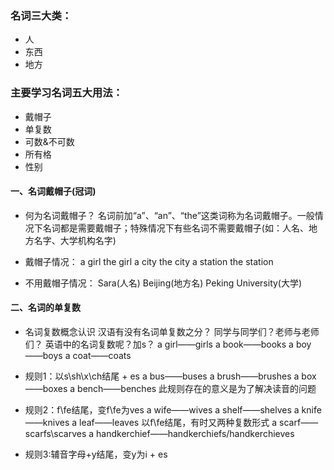 ### 名词三大类：
- 人
- 东西
- 地方

### 主要学习名词五大用法：
- 戴帽子
- 单复数
- 可数&不可数
- 所有格
- 性别

#### 一、名词戴帽子(冠词)
- 何为名词戴帽子？
名词前加“a”、“an”、“the”这类词称为名词戴帽子。一般情况下名词都是需要戴帽子；特殊情况下有些名词不需要戴帽子(如：人名、地方名字、大学机构名字)
- 戴帽子情况：
a girl
the girl
a city
the city
a station
the station

- 不用戴帽子情况：
Sara(人名) Beijing(地方名) Peking University(大学)

#### 二、名词的单复数
- 名词复数概念认识
汉语有没有名词单复数之分？
同学与同学们？老师与老师们？
英语中的名词复数呢？加s？
a girl——girls
a book——books
a boy——boys
a coat——coats

- 规则1：以s\sh\x\ch结尾 + es
a bus——buses
a brush——brushes
a box——boxes
a bench——benches
此规则存在的意义是为了解决读音的问题

- 规则2：f\fe结尾，变f\fe为ves
a wife——wives
a shelf——shelves
a knife——knives
a leaf——leaves
以f\fe结尾，有时又两种复数形式
a scarf——scarfs\scarves
a handkerchief——handkerchiefs/handkerchieves

- 规则3:辅音字母+y结尾，变y为i + es
